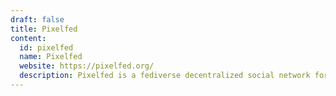 ```yaml
---
draft: false
title: Pixelfed
content:
  id: pixelfed
  name: Pixelfed
  website: https://pixelfed.org/
  description: Pixelfed is a fediverse decentralized social network for image sharing. Unlike other platforms with features similar to those of the social network Instagram.
---
```

